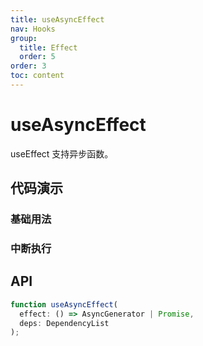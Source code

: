 ```yaml
---
title: useAsyncEffect
nav: Hooks
group:
  title: Effect
  order: 5
order: 3
toc: content
---
```


# useAsyncEffect

useEffect 支持异步函数。

## 代码演示

### 基础用法

<code src="./demo/demo1.tsx"></code>

### 中断执行

<code src="./demo/demo2.tsx"></code>

## API

```typescript
function useAsyncEffect(
  effect: () => AsyncGenerator | Promise,
  deps: DependencyList
);
```
